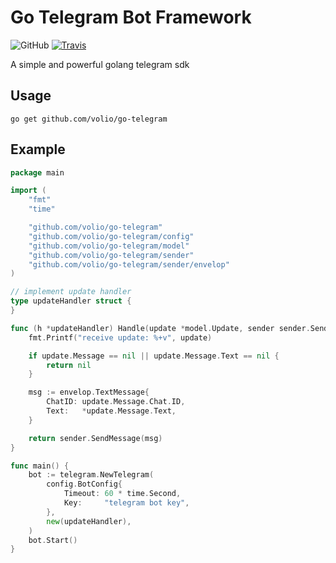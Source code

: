 # Go Telegram Bot Framework

![GitHub](https://img.shields.io/github/license/volio/go-telegram)
[![Travis](https://api.travis-ci.org/volio/go-telegram.svg?branch=master)](https://travis-ci.org/volio/go-telegram)

A simple and powerful golang telegram sdk

## Usage
`go get github.com/volio/go-telegram`

## Example

```go
package main

import (
	"fmt"
	"time"

	"github.com/volio/go-telegram"
	"github.com/volio/go-telegram/config"
	"github.com/volio/go-telegram/model"
	"github.com/volio/go-telegram/sender"
	"github.com/volio/go-telegram/sender/envelop"
)

// implement update handler
type updateHandler struct {
}

func (h *updateHandler) Handle(update *model.Update, sender sender.Sender) error {
	fmt.Printf("receive update: %+v", update)

	if update.Message == nil || update.Message.Text == nil {
		return nil
	}

	msg := envelop.TextMessage{
		ChatID: update.Message.Chat.ID,
		Text:   *update.Message.Text,
	}

	return sender.SendMessage(msg)
}

func main() {
	bot := telegram.NewTelegram(
		config.BotConfig{
			Timeout: 60 * time.Second,
			Key:     "telegram bot key",
		},
		new(updateHandler),
	)
	bot.Start()
}
```